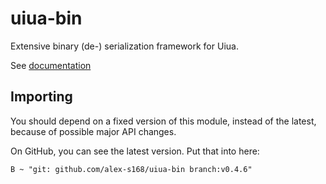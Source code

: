 # uiua-bin
Extensive binary (de-) serialization framework for Uiua.

See [documentation](https://alex-s168.github.io/uiua-bin/)

## Importing
You should depend on a fixed version of this module, instead of the latest, because of possible major API changes.

On GitHub, you can see the latest version. Put that into here:
```
B ~ "git: github.com/alex-s168/uiua-bin branch:v0.4.6"
```

